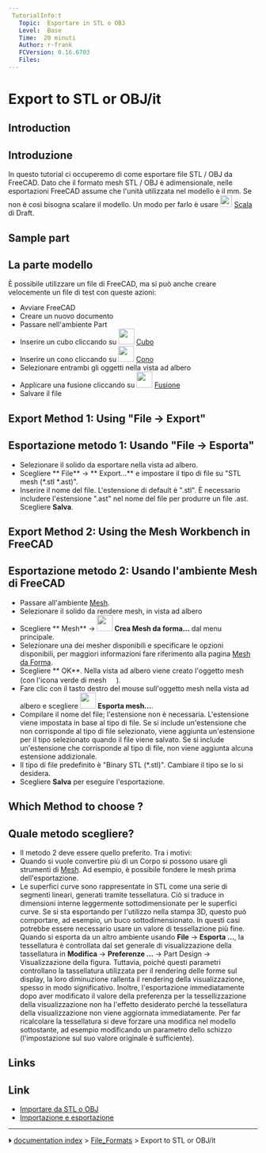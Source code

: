 ```yaml
---
 TutorialInfo:t
   Topic:  Esportare in STL o OBJ
   Level:  Base
   Time:  20 minuti
   Author: r-frank
   FCVersion: 0.16.6703
   Files: 
---
```


# Export to STL or OBJ/it




<div class="mw-translate-fuzzy">




</div>

## Introduction


<div class="mw-translate-fuzzy">

## Introduzione

In questo tutorial ci occuperemo di come esportare file STL / OBJ da FreeCAD. Dato che il formato mesh STL / OBJ è adimensionale, nelle esportazioni FreeCAD assume che l\'unità utilizzata nel modello è il mm. Se non è così bisogna scalare il modello. Un modo per farlo è usare <img alt="" src=images/Draft_Scale.svg  style="width:24px;"> [Scala](Draft_Scale/it.md) di Draft.


</div>

## Sample part 


<div class="mw-translate-fuzzy">

## La parte modello 

È possibile utilizzare un file di FreeCAD, ma si può anche creare velocemente un file di test con queste azioni:

-   Avviare FreeCAD
-   Creare un nuovo documento
-   Passare nell\'ambiente Part
-   Inserire un cubo cliccando su <img alt="" src=images/Part_Box.svg  style="width:32px;"> [Cubo](Part_Box/it.md)
-   Inserire un cono cliccando su <img alt="" src=images/Part_Cone.svg  style="width:32px;"> [Cono](Part_Cone/it.md)
-   Selezionare entrambi gli oggetti nella vista ad albero
-   Applicare una fusione cliccando su <img alt="" src=images/Part_Fuse.svg  style="width:32px;"> [Fusione](Part_Union/it.md)
-   Salvare il file


</div>

## Export Method 1: Using \"File → Export\" 


<div class="mw-translate-fuzzy">

## Esportazione metodo 1: Usando \"File → Esporta\" 

-   Selezionare il solido da esportare nella vista ad albero.
-   Scegliere ** File** → ** Export...** e impostare il tipo di file su \"STL mesh (\*.stl \*.ast)\".
-   Inserire il nome del file. L\'estensione di default è \".stl\". È necessario includere l\'estensione \".ast\" nel nome del file per produrre un file .ast. Scegliere **Salva**.


</div>

## Export Method 2: Using the Mesh Workbench in FreeCAD 


<div class="mw-translate-fuzzy">

## Esportazione metodo 2: Usando l\'ambiente Mesh di FreeCAD 

-   Passare all\'ambiente [Mesh](Mesh_Workbench/it.md).
-   Selezionare il solido da rendere mesh, in vista ad albero
-   Scegliere ** Mesh** → **<img src="images/Mesh_FromPartShape.svg" width=32px> Crea Mesh da forma...** dal menu principale.
-   Selezionare una dei mesher disponibili e specificare le opzioni disponibili, per maggiori informazioni fare riferimento alla pagina [Mesh da Forma](Mesh_FromPartShape/it.md).
-   Scegliere ** OK**. Nella vista ad albero viene creato l\'oggetto mesh (con l\'icona verde di mesh <img alt="" src=images/Workbench_Mesh.svg  style="width:16px;">).
-   Fare clic con il tasto destro del mouse sull\'oggetto mesh nella vista ad albero e scegliere **<img src="images/Mesh_Export.svg" width=32px> Esporta mesh...**.
-   Compilare il nome del file; l\'estensione non è necessaria. L\'estensione viene impostata in base al tipo di file. Se si include un\'estensione che non corrisponde al tipo di file selezionato, viene aggiunta un\'estensione per il tipo selezionato quando il file viene salvato. Se si include un\'estensione che corrisponde al tipo di file, non viene aggiunta alcuna estensione addizionale.
-   Il tipo di file predefinito è \"Binary STL (\*.stl)\". Cambiare il tipo se lo si desidera.
-   Scegliere **Salva** per eseguire l\'esportazione.


</div>

## Which Method to choose ? 


<div class="mw-translate-fuzzy">

## Quale metodo scegliere? 

-   Il metodo 2 deve essere quello preferito. Tra i motivi:
-   Quando si vuole convertire più di un Corpo si possono usare gli strumenti di [Mesh](Mesh_Workbench/it.md). Ad esempio, è possibile fondere le mesh prima dell\'esportazione.
-   Le superfici curve sono rappresentate in STL come una serie di segmenti lineari, generati tramite tessellatura. Ciò si traduce in dimensioni interne leggermente sottodimensionate per le superfici curve. Se si sta esportando per l\'utilizzo nella stampa 3D, questo può comportare, ad esempio, un buco sottodimensionato. In questi casi potrebbe essere necessario usare un valore di tessellazione più fine. Quando si esporta da un altro ambiente usando **File** → **Esporta ...**, la tessellatura è controllata dal set generale di visualizzazione della tassellatura in **Modifica** → **Preferenze ...** → Part Design → Visualizzazione della figura. Tuttavia, poiché questi parametri controllano la tassellatura utilizzata per il rendering delle forme sul display, la loro diminuzione rallenta il rendering della visualizzazione, spesso in modo significativo. Inoltre, l\'esportazione immediatamente dopo aver modificato il valore della preferenza per la tessellizzazione della visualizzazione non ha l\'effetto desiderato perché la tessellatura della visualizzazione non viene aggiornata immediatamente. Per far ricalcolare la tessellatura si deve forzare una modifica nel modello sottostante, ad esempio modificando un parametro dello schizzo (l\'impostazione sul suo valore originale è sufficiente).


</div>

## Links


<div class="mw-translate-fuzzy">

## Link

-   [Importare da STL o OBJ](Import_from_STL_or_OBJ/it.md)
-   [Importazione e esportazione](Import_Export/it.md)


</div>



---
⏵ [documentation index](../README.md) > [File_Formats](Category_File_Formats.md) > Export to STL or OBJ/it
